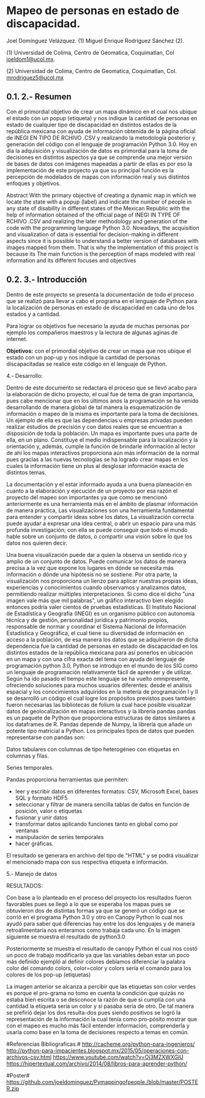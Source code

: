 #
# Mapeo de personas en estado de discapacidad.

Joel Domínguez Velázquez. (1)  Miguel Enrique Rodríguez Sánchez (2).

(1) Universidad de Colima, Centro de Geomatica, Coquimatlan, Col joeldom1@ucol.mx.

(2) Universidad de Colima, Centro de Geomatica, Coquimatlan, Col. mrodriguez5@ucol.mx

## 0.1. 2.- Resumen

Con el primordial objetivo de crear un mapa dinámico en el cual nos ubique el estado con un popup (etiqueta) y nos indique la cantidad de personas en estado de
cualquier tipo de discapacidad en distintos
estados de la república mexicana con ayuda de información obtenida de la página oficial de INEGI EN TIPO DE RCHIVO .CSV y realizando la metodología posterior y generación del código con el lenguaje de
programación Python 3.0. Hoy en día la
adquisición y visualización de datos es
primordial para la toma de decisiones en distintos aspectos ya que se comprende una mejor versión de bases de datos con imágenes mapeadas a partir de ellas es por eso la implementación de este proyecto ya que su principal función es la percepción de modelados de mapas con información real y sus distintos enfoques y objetivos.

Abstract
With the primary objective of creating a dynamic map in which we locate the state with a popup (label) and indicate the number of people in any state of disability in different states of the Mexican Republic with the help of information obtained of the official page of INEGI IN TYPE OF RCHIVO .CSV and realizing the later methodology and generation of the code with the programming language Python 3.0. Nowadays, the acquisition and visualization of data is essential for decision-making in different aspects since it is possible to understand a better version of databases with images mapped from them. That is why the implementation of this project is because its The main function is the perception of maps modeled with real
information and its different focuses and
objectives

## 0.2. 3.- Introducción

Dentro de este proyecto se presenta la
documentación de todo el proceso que se realizó para llevar a cabo el programa en el lenguaje de Python para la localización de personas en estado de discapacidad en cada uno de los estados y a cantidad.

Para lograr os objetivos fue necesario la ayuda de muchas personas por ejemplo los compañeros maestros y la lectura de
algunas aginas de internet.

**Objetivos:** con el primordial objetivo de crear un mapa que nos ubique el estado con un pop-up y nos indique la cantidad de
personas discapacitadas se realice este código en el lenguaje de Python.

4.- Desarrollo:

Dentro de este documento se redactara el
proceso que se llevó acabo para la
elaboración de dicho proyecto, el cual fue de tema de gran importancia, pues cabe mencionar que en los últimos anos la
programación se ha venido desarrollando de manera global de tal manera la
esquematización de información o mapeo de la misma es importante para la toma de decisiones. Un ejemplo de ella es que las dependencias u empresas privadas pueden realizar estudios de precisión y con datos reales que se encuentran a disposición de toda la población. Un mapa es importante pues una parte de ella, en un plano.
Constituye el medio indispensable para la localización y la orientación y, además, cumple la función de brindarle información al lector de ahí los mapas interactivos
proporciona aún más información de la normal pues gracias a las nuevas
tecnologías se ha logrado crear mapas en los cuales la información tiene un plus al desglosar información exacta de distintos temas.

La documentación y el estar informado ayuda a una buena planeación en cuanto a la elaboración y ejecución de un proyecto por esa razón el proyecto del mapeo son importantes ya que como se mencionó
anteriormente es una herramienta más en el ámbito de plasmar información de manera práctica, Las visualizaciones son una herramienta fundamental para entender y compartir ideas sobre los datos, La
visualización correcta puede ayudar a
expresar una idea central, o abrir un
espacio para una más profunda
investigación; con ella se puede conseguir que todo el mundo hable sobre un conjunto de datos, o compartir una visión sobre lo que los datos nos quieren decir.

Una buena visualización puede dar a quien la observa un sentido rico y amplio de un conjunto de datos. Puede comunicar los datos de manera precisa a la vez que
expone los lugares en dónde se necesita más información o dónde una hipótesis no se sostiene. Por otra parte, la visualización nos proporciona un lienzo para
aplicar nuestras propias ideas, experiencias y conocimientos cuando observamos y
analizamos datos, permitiendo realizar
múltiples interpretaciones. Si como dice el dicho &quot;una imagen vale más que mil palabras&quot;, un gráfico interactivo bien elegido entonces podría valer cientos de pruebas estadísticas. El Instituto Nacional de
Estadística y Geografía (INEGI) es un
organismo público con autonomía técnica y de gestión, personalidad jurídica y
patrimonio propios, responsable de normar y coordinar el Sistema Nacional de
Información Estadística y Geográfica, el cual tiene su diversidad de información en acceso a la población, de esa manera los datos que se adquirieron de dicha
dependencia fue la cantidad de personas en estado de discapacidad en los distintos estados de la república mexicana para así ponerlos en ubicación en un mapa y con una cifra exacta del tema con ayuda del lenguaje de programación python 3.0, Python se introdujo en el mundo de los SIG como un lenguaje de programación
relativamente fácil de aprender y de utilizar. Según ha ido pasado el tiempo este
lenguaje se ha vuelto omnipresente,
ofreciendo soluciones para muchos
usuarios diferentes: desde el análisis
espacial y los conocimientos adquiridos en la metería de programación I y II se
desarrolló un código el cual logre los
propósitos previstos pues también fueron necesarias las bibliotecas de folium la cual hace posible  visualizar datos de
geolocalización en mapas interactivos y la librería pandas pandas es un paquete de Python que proporciona estructuras de
datos similares a los dataframes de R.
Pandas depende de Numpy, la librería que añade un potente tipo matricial a Python. Los principales tipos de datos que pueden representarse con pandas son:

Datos tabulares con columnas de tipo heterogéneo con etiquetas en columnas y filas.

Series temporales.

Pandas proporciona herramientas que
permiten:

- leer y escribir datos en diferentes formatos: CSV, Microsoft Excel,
bases SQL y formato HDF5
- seleccionar y filtrar de manera
sencilla tablas de datos en función de posición, valor o etiquetas
- fusionar y unir datos
- transformar datos aplicando
funciones tanto en global como por ventanas
- manipulación de series temporales
- hacer gráficas.

 El resultado se generara en archivo del tipo de &quot;HTML&quot; y se podrá visualizar el mencionado mapa con sus respectiva etiqueta e información.

5.- Manejo de datos


RESULTADOS:

Con base a lo planteado en el proceso del proyecto los resultados fueron favorables pues se llegó a lo que se esperaba los mapas pues se obtuvieron dos de distintas formas ya que se generó un código que se corrió en el programa Python 3.0 y otro en Canopy Python lo cual nos ayudó para saber qué diferencias hay entre los dos lenguajes y de manera retroalimentaría nos enteramos como trabaja cada uno. En la imagen siguiente se muestra el resultado de python3.0

Posteriormente se muestra el resultado de canopy Python el cual nos costó un poco de trabajo modificarlo ya que las variables deban estar un poco más definido ejempló al definir colores debíamos diferenciar la palabra color del comando colors, color=color  y colors sería el comando para los colores de los pop-up (etiquetas)

La imagen anterior se alcanza a percibir que las etiquetas son color verdes es porque el pro-grama no tomo en cuenta la condición que quizás no estaba bien escrita o se desconoce la razón de que si cumplía con una cantidad la etiqueta sería un color y si pasaba seria de otro. De tal manera se prefirió dejar los dos resulta-dos pues siendo positivos se logró la representación de la información la cual tenía como pro-pósito mostrar que  con el mapeo es mucho más fácil entender información, comprenderla y usarla como base en la toma de decisiones respecto a temas en común.

#Referencias Bibliograficas.#
http://cacheme.org/python-para-ingenieros/
http://python-para-impacientes.blogspot.mx/2015/05/operaciones-con-archivos-csv.html
https://www.youtube.com/watch?v=Oj3MZXWXGiU
https://hipertextual.com/archivo/2014/08/libros-para-aprender-python/

#Poster#
https://github.com/joeldominguez/Pymappingofpeople./blob/master/POSTER.zip


